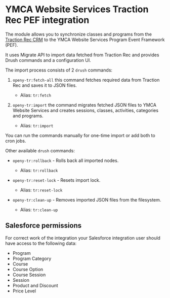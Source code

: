 # YMCA Website Services Traction Rec PEF integration

The module allows you to synchronize classes and programs from the
[Traction Rec CRM](https://www.tractionrec.com) to the YMCA Website Services Program Event Framework (PEF).

It uses Migrate API to import data fetched from Traction Rec and provides Drush commands and a configuration UI.

The import process consists of 2 `drush` commands:

1. `openy-tr:fetch-all` this command fetches required data from Traction Rec and saves it to JSON files.
   - Alias: `tr:fetch`

2. `openy-tr:import` the command migrates fetched JSON files to YMCA Website Services and creates sessions, classes, activities, categories and programs.
   - Alias: `tr:import`

You can run the commands manually for one-time import or add both to cron jobs.

Other available `drush` commands:
* `openy-tr:rollback` - Rolls back all imported nodes.
  * Alias: `tr:rollback`

* `openy-tr:reset-lock` - Resets import lock.
  * Alias: `tr:reset-lock`

* `openy-tr:clean-up` - Removes imported JSON files from the filesystem.
  * Alias: `tr:clean-up`

## Salesforce permissions

For correct work of the integration your Salesforce integration user should have access to the following data:

* Program
* Program Category
* Course
* Course Option
* Course Session
* Session
* Product and Discount
* Price Level
